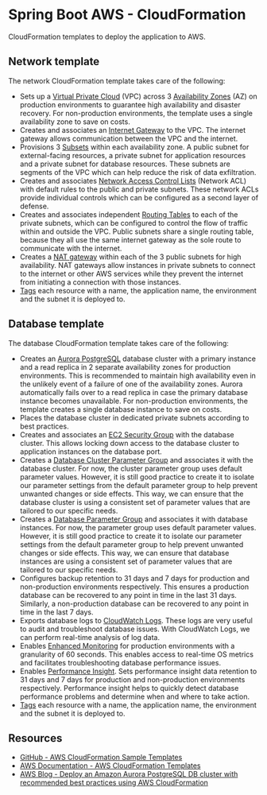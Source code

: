 # Spring Boot AWS - CloudFormation

CloudFormation templates to deploy the application to AWS.

## Network template

The network CloudFormation template takes care of the following:

- Sets up a [Virtual Private Cloud](https://docs.aws.amazon.com/vpc/latest/userguide/what-is-amazon-vpc.html) (VPC)
across 3 [Availability Zones](https://docs.aws.amazon.com/AWSEC2/latest/UserGuide/using-regions-availability-zones.html)
(AZ) on production environments to guarantee high availability and disaster recovery. For non-production environments,
the template uses a single availability zone to save on costs.
- Creates and associates an [Internet Gateway](https://docs.aws.amazon.com/vpc/latest/userguide/VPC_Internet_Gateway.html)
to the VPC. The internet gateway allows communication between the VPC and the internet.
- Provisions 3 [Subsets](https://docs.aws.amazon.com/vpc/latest/userguide/configure-subnets.html) within each
availability zone. A public subnet for external-facing resources, a private subnet for application resources and a
private subnet for database resources. These subnets are segments of the VPC which can help reduce the risk of data
exfiltration.
- Creates and associates [Network Access Control Lists](https://docs.aws.amazon.com/vpc/latest/userguide/vpc-network-acls.html)
(Network ACL) with default rules to the public and private subnets. These network ACLs provide individual controls which
can be configured as a second layer of defense.
- Creates and associates independent [Routing Tables](https://docs.aws.amazon.com/vpc/latest/userguide/VPC_Route_Tables.html)
to each of the private subnets, which can be configured to control the flow of traffic within and outside the VPC.
Public subnets share a single routing table, because they all use the same internet gateway as the sole route to
communicate with the internet.
- Creates a [NAT gateway](https://docs.aws.amazon.com/vpc/latest/userguide/vpc-nat-gateway.html) within each of the 3
public subnets for high availability. NAT gateways allow instances in private subnets to connect to the internet or
other AWS services while they prevent the internet from initiating a connection with those instances.
- [Tags](https://docs.aws.amazon.com/tag-editor/latest/userguide/tagging.html) each resource with a name, the
application name, the environment and the subnet it is deployed to.

## Database template

The database CloudFormation template takes care of the following:

- Creates an [Aurora PostgreSQL](https://docs.aws.amazon.com/AmazonRDS/latest/AuroraUserGuide/Aurora.AuroraPostgreSQL.html)
database cluster with a primary instance and a read replica in 2 separate availability zones for production
environments. This is recommended to maintain high availability even in the unlikely event of a failure of one of the
availability zones. Aurora automatically fails over to a read replica in case the primary database instance becomes
unavailable. For non-production environments, the template creates a single database instance to save on costs.
- Places the database cluster in dedicated private subnets according to best practices.
- Creates and associates an [EC2 Security Group](https://docs.aws.amazon.com/AWSEC2/latest/UserGuide/ec2-security-groups.html)
with the database cluster. This allows locking down access to the database cluster to application instances on the
database port.
- Creates a [Database Cluster Parameter Group](https://docs.aws.amazon.com/AmazonRDS/latest/AuroraUserGuide/USER_WorkingWithDBClusterParamGroups.html)
and associates it with the database cluster. For now, the cluster parameter group uses default parameter values.
However, it is still good practice to create it to isolate our parameter settings from the default parameter group to
help prevent unwanted changes or side effects. This way, we can ensure that the database cluster is using a consistent
set of parameter values that are tailored to our specific needs.
- Creates a [Database Parameter Group](https://docs.aws.amazon.com/AmazonRDS/latest/AuroraUserGuide/USER_WorkingWithDBInstanceParamGroups.html)
and associates it with database instances. For now, the parameter group uses default parameter values. However, it is
still good practice to create it to isolate our parameter settings from the default parameter group to help prevent
unwanted changes or side effects. This way, we can ensure that database instances are using a consistent set of
parameter values that are tailored to our specific needs.
- Configures backup retention to 31 days and 7 days for production and non-production environments respectively. This
ensures a production database can be recovered to any point in time in the last 31 days. Similarly, a non-production
database can be recovered to any point in time in the last 7 days.
- Exports database logs to [CloudWatch Logs](https://docs.aws.amazon.com/AmazonCloudWatch/latest/logs/WhatIsCloudWatchLogs.html).
These logs are very useful to audit and troubleshoot database issues. With CloudWatch Logs, we can perform real-time
analysis of log data.
- Enables [Enhanced Monitoring](https://docs.aws.amazon.com/AmazonRDS/latest/AuroraUserGuide/USER_Monitoring.OS.html)
for production environments with a granularity of 60 seconds. This enables access to real-time OS metrics and
facilitates troubleshooting database performance issues.
- Enables [Performance Insight](https://aws.amazon.com/rds/performance-insights/). Sets performance insight data
retention to 31 days and 7 days for production and non-production environments respectively. Performance insight helps
to quickly detect database performance problems and determine when and where to take action.
- [Tags](https://docs.aws.amazon.com/tag-editor/latest/userguide/tagging.html) each resource with a name, the
application name, the environment and the subnet it is deployed to.

## Resources

- [GitHub - AWS CloudFormation Sample Templates](https://github.com/awslabs/aws-cloudformation-templates)
- [AWS Documentation - AWS CloudFormation Templates](https://aws.amazon.com/cloudformation/resources/templates/)
- [AWS Blog - Deploy an Amazon Aurora PostgreSQL DB cluster with recommended best practices using AWS CloudFormation](https://aws.amazon.com/blogs/database/deploy-an-amazon-aurora-postgresql-db-cluster-with-recommended-best-practices-using-aws-cloudformation/)
